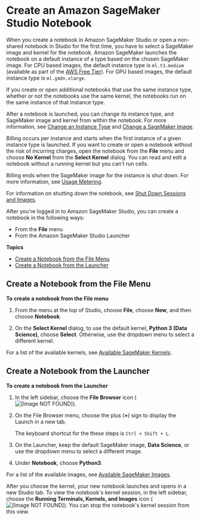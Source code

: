 # Create an Amazon SageMaker Studio Notebook<a name="notebooks-create-notebook"></a>

When you create a notebook in Amazon SageMaker Studio or open a non\-shared notebook in Studio for the first time, you have to select a SageMaker image and kernel for the notebook\. Amazon SageMaker launches the notebook on a default instance of a type based on the chosen SageMaker image\. For CPU based images, the default instance type is `ml.t3.medium` \(available as part of the [AWS Free Tier](http://aws.amazon.com/free)\)\. For GPU based images, the default instance type is `ml.g4dn.xlarge`\.

If you create or open additional notebooks that use the same instance type, whether or not the notebooks use the same kernel, the notebooks run on the same instance of that instance type\.

After a notebook is launched, you can change its instance type, and SageMaker image and kernel from within the notebook\. For more information, see [Change an Instance Type](notebooks-run-and-manage-switch-instance-type.md) and [Change a SageMaker Image](notebooks-run-and-manage-change-environment.md)\.

Billing occurs per instance and starts when the first instance of a given instance type is launched\. If you want to create or open a notebook without the risk of incurring charges, open the notebook from the **File** menu and choose **No Kernel** from the **Select Kernel** dialog\. You can read and edit a notebook without a running kernel but you can't run cells\.

Billing ends when the SageMaker image for the instance is shut down\. For more information, see [Usage Metering](notebooks-usage-metering.md)\.

For information on shutting down the notebook, see [Shut Down Sessions and Images](notebooks-run-and-manage-shut-down.md#notebooks-run-and-manage-shut-down-sessions)\.

After you're logged in to Amazon SageMaker Studio, you can create a notebook in the following ways:
+ From the **File** menu
+ From the Amazon SageMaker Studio Launcher

**Topics**
+ [Create a Notebook from the File Menu](#notebooks-create-notebook-file-menu)
+ [Create a Notebook from the Launcher](#notebooks-create-notebook-launcher)

## Create a Notebook from the File Menu<a name="notebooks-create-notebook-file-menu"></a>

**To create a notebook from the File menu**

1. From the menu at the top of Studio, choose **File**, choose **New**, and then choose **Notebook**\.

1. On the **Select Kernel** dialog, to use the default kernel, **Python 3 \(Data Science\)**, choose **Select**\. Otherwise, use the dropdown menu to select a different kernel\.

For a list of the available kernels, see [Available SageMaker Kernels](notebooks-available-kernels.md)\.

## Create a Notebook from the Launcher<a name="notebooks-create-notebook-launcher"></a>

**To create a notebook from the Launcher**

1. In the left sidebar, choose the **File Browser** icon \( ![\[Image NOT FOUND\]](http://docs.aws.amazon.com/sagemaker/latest/dg/images/icons/File_browser_squid.png)\)\.

1. On the File Browser menu, choose the plus \(**\+**\) sign to display the Launch in a new tab\.

   The keyboard shortcut for the these steps is `Ctrl + Shift + L`\.

1. On the Launcher, keep the default SageMaker image, **Data Science**, or use the dropdown menu to select a different image\.

1. Under **Notebook**, choose **Python3**\.

For a list of the available images, see [Available SageMaker Images](notebooks-available-images.md)\.

After you choose the kernel, your new notebook launches and opens in a new Studio tab\. To view the notebook's kernel session, in the left sidebar, choose the **Running Terminals, Kernels, and Images** icon \( ![\[Image NOT FOUND\]](http://docs.aws.amazon.com/sagemaker/latest/dg/images/icons/Running_squid.png)\)\. You can stop the notebook's kernel session from this view\.
